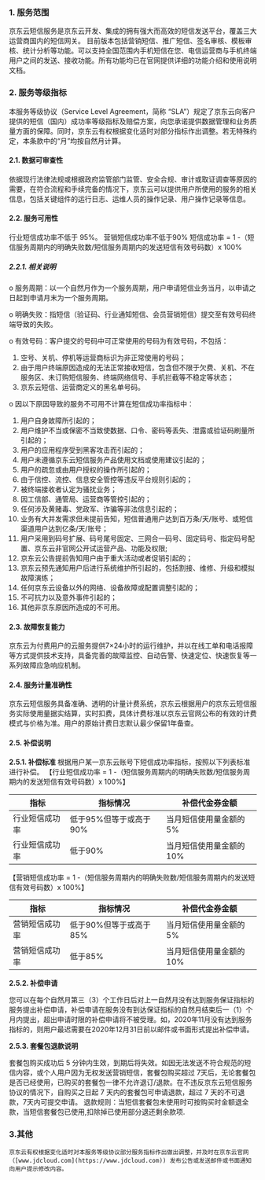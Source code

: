 ### 1. 服务范围
京东云短信服务是京东云开发、集成的拥有强大而高效的短信发送平台，覆盖三大运营商国内的短信网关。
目前版本包括营销短信、推广短信、签名审核、模板审核、统计分析等功能。可以支持全国范围内手机短信在您、电信运营商与手机终端用户之间的发送、接收功能。所有功能均已在官网提供详细的功能介绍和使用说明文档。
### 2. 服务等级指标
本服务等级协议（Service Level Agreement，简称 “SLA”）规定了京东云向客户提供的短信（国内）成功率等级指标及赔偿方案，向您承诺提供数据管理和业务质量方面的保障。同时，京东云有权根据变化适时对部分指标作出调整。若无特殊约定，本条款中的“月”均按自然月计算。

####  2.1. 数据可审查性

 依据现行法律法规或根据政府监管部门监管、安全合规、审计或取证调查等原因的需要，在符合流程和手续完备的情况下，京东云可以提供用户所使用的服务的相关信息，包括关键组件的运行日志、运维人员的操作记录、用户操作记录等信息。

####  2.2. 服务可用性

 行业短信成功率不低于 95%。
 营销短信成功率不低于90%
 短信成功率 = 1 -（短信服务周期内的明确失败数/短信服务周期内的发送短信有效号码数）x 100%

#####  2.2.1. 相关说明

o  服务周期：以一个自然月作为一个服务周期，用户申请短信业务当月，以申请之日起到申请月末为一个服务周期。

o  明确失败：指短信（验证码、行业通知短信、会员营销短信）提交至有效号码终端导致的失败。

o  有效号码：客户提交的号码中可正常使用的号码为有效号码，不包括：

1. 空号、关机、停机等运营商标识为非正常使用的号码；
2. 由于用户终端原因造成的无法正常接收短信，包含但不限于欠费、关机、不在服务区、未订购短信服务、终端网络信号、手机拦截等不稳定等状态；
3. 京东云短信、运营商定义的黑名单号码。

o  因以下原因导致的服务不可用不计算在短信成功率指标中：

1. 用户自身故障所引起的；
2. 用户维护不当或保密不当致使数据、口令、密码等丢失、泄露或验证码刷量所引起的；
3. 用户的应用程序受到黑客攻击而引起的；
4. 用户未遵循京东云短信服务产品使用文档或使用建议引起的；
5. 用户的疏忽或由用户授权的操作所引起的；
6.  由于信控、流控、信息安全管控等违反平台规则引起的；
7.  被终端接收者认定为骚扰业务；
8. 因工信部、通管局、运营商等管控引起的；
9.  任何涉及黄赌毒、党政军、诈骗等非法信息引起的；
10.   业务有大并发需求但未提前告知，短信普通用户达到百万条/天/账号、或短信渠道用户达到亿条/天/账号；
11.   用户采用到码号扩展、码号尾号固定、三网合一码号、固定码号、指定码号配置、京东云非官网公开试运营产品、功能及权限;
12.  京东云公告提前告知用户由于重大活动或者促销引起的；
13. 京东云预先通知用户后进行系统维护所引起的，包括割接、维修、升级和模拟故障演练；
14.   任何京东云设备以外的网络、设备故障或配置调整引起的；
15.  不可抗力以及意外事件引起的；
16.  其他非京东原因所造成的不可用。

#### 2.3. 故障恢复能力

 京东云为付费用户的云服务提供7×24小时的运行维护，并以在线工单和电话报障等方式提供技术支持，具备完善的故障监控、自动告警、快速定位、快速恢复等一系列故障应急响应机制。
 
#### 2.4. 服务计量准确性
 京东云短信服务具备准确、透明的计量计费系统，京东云根据用户的京东云短信服务实际使用量据实结算，实时扣费，具体计费标准以京东云官网公布的有效的计费模式与价格为准。用户的原始计费日志默认最少保留1年备查。 

####  2.5. 补偿说明

 **2.5.1. 补偿标准**
 根据用户某一京东云账号下短信成功率指标，按照以下列表标准进行补偿。
 【行业短信成功率 = 1 -（短信服务周期内的明确失败数/短信服务周期内的发送短信有效号码数）x 100%】

| **指标**       | **指标情况**           | **补偿代金券金额**      |
| -------------- | ---------------------- | ----------------------- |
| 行业短信成功率 | 低于95%但等于或高于90% | 当月短信使用量金额的5%  |
| 行业短信成功率 | 低于90%                | 当月短信使用量金额的10% |

【营销短信成功率 = 1 -（短信服务周期内的明确失败数/短信服务周期内的发送短信有效号码数）x 100%】

| **指标**       | **指标情况**           | **补偿代金券金额**      |
| -------------- | ---------------------- | ----------------------- |
| 营销短信成功率 | 低于90%但等于或高于85% | 当月短信使用量金额的5%  |
| 营销短信成功率 | 低于85%                | 当月短信使用量金额的10% |

 **2.5.2. 补偿申请**

 您可以在每个自然月第三（3）个工作日后对上一自然月没有达到服务保证指标的服务提出补偿申请，补偿申请在服务没有到达保证指标的自然月结束后一（1）个月内提出，超出申请时限的补偿申请将不被受理。如，2020年11月没有达到服务指标的，则用户最迟需要在2020年12月31日前以邮件或书面形式提出补偿申请。 

 **2.5.3. 套餐包退款说明**

 套餐包购买成功后 5 分钟内生效，到期后将失效。如因无法发送不符合规范的短信内容，或个人用户因为无权发送营销短信，套餐包购买超过 7天后，无论套餐包是否已经使用，已购买的套餐包一律不允许退订/退款。在不违反京东云短信服务协议的情况下，自购买之日起 7 天内的套餐包可申请退款，超过 7 天的不可退款，7天内可提交申请。
 退款规则：当短信套餐包未使用时可按购买时金额退全款，当短信套餐包已使用,扣除掉已使用部分退还剩余款项.

### 3.其他

    京东云有权根据变化适时对本服务等级协议部分服务指标作出做出调整，并及时在京东云官网（[www.jdcloud.com](https://www.jdcloud.com)) 发布公告或发送邮件或书面通知向用户提示修改内容。

 
